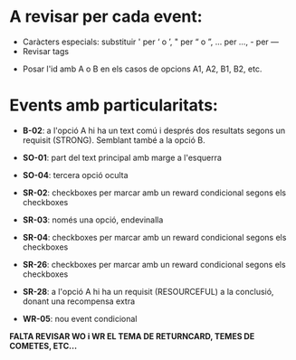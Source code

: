 
# A revisar per cada event:

* Caràcters especials: substituir ' per ‘ o ’, " per “ o ”, ... per …, - per —
* Revisar tags <p>
* Posar l'id amb A o B en els casos de opcions A1, A2, B1, B2, etc.


# Events amb particularitats:

* **B-02**: a l'opció A hi ha un text comú i després dos resultats segons un requisit (STRONG). Semblant també a la opció B.

* **SO-01**: part del text principal amb marge a l'esquerra
* **SO-04**: tercera opció oculta

* **SR-02**: checkboxes per marcar amb un reward condicional segons els checkboxes
* **SR-03**: només una opció, endevinalla
* **SR-04**: checkboxes per marcar amb un reward condicional segons els checkboxes
* **SR-26**: checkboxes per marcar amb un reward condicional segons els checkboxes
* **SR-28**: a l'opció A hi ha un requisit (RESOURCEFUL) a la conclusió, donant una recompensa extra

* **WR-05**: nou event condicional



**FALTA REVISAR WO i WR EL TEMA DE RETURNCARD, TEMES DE COMETES, ETC...**